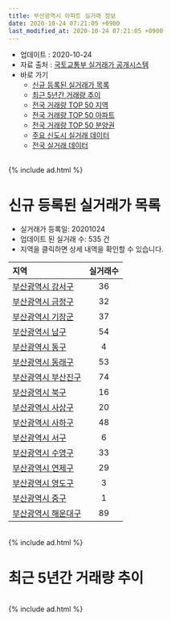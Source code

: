 ```yaml
---
title: 부산광역시 아파트 실거래 정보
date: 2020-10-24 07:21:05 +0900
last_modified_at: 2020-10-24 07:21:05 +0900
---
```


* 업데이트 : 2020-10-24
* 자료 출처 : [국토교통부 실거래가 공개시스템](http://rt.molit.go.kr)
* 바로 가기
    * [신규 등록된 실거래가 목록](#신규-등록된-실거래가-목록)
    * [최근 5년간 거래량 추이](#최근-5년간-거래량-추이)
    * [전국 거래량 TOP 50 지역](https://inasie.github.io/apt-trade-info/최근-3개월-전국에서-가장-거래가-많이-발생한-지역)
    * [전국 거래량 TOP 50 아파트](https://inasie.github.io/apt-trade-info/최근-3개월-전국에서-가장-거래가-많이-발생한-아파트)
    * [전국 거래량 TOP 50 분양권](https://inasie.github.io/apt-trade-info/최근-3개월-전국에서-가장-거래가-많이-발생한-분양권)
    * [주요 신도시 실거래 데이터](https://inasie.github.io/apt-trade-info/주요-신도시)
    * [전국 실거래 데이터](https://inasie.github.io/apt-trade-info/전국)

<br>
{% include ad.html %}
<br>

# 신규 등록된 실거래가 목록
* 실거래가 등록일: 20201024
* 업데이트 된 실거래 수: 535 건
* 지역을 클릭하면 상세 내역을 확인할 수 있습니다.


|지역|실거래수|
|:---|:---:|
|[부산광역시 강서구](https://inasie.github.io/apt-trade-info/부산광역시-강서구)|36|
|[부산광역시 금정구](https://inasie.github.io/apt-trade-info/부산광역시-금정구)|32|
|[부산광역시 기장군](https://inasie.github.io/apt-trade-info/부산광역시-기장군)|37|
|[부산광역시 남구](https://inasie.github.io/apt-trade-info/부산광역시-남구)|54|
|[부산광역시 동구](https://inasie.github.io/apt-trade-info/부산광역시-동구)|4|
|[부산광역시 동래구](https://inasie.github.io/apt-trade-info/부산광역시-동래구)|53|
|[부산광역시 부산진구](https://inasie.github.io/apt-trade-info/부산광역시-부산진구)|74|
|[부산광역시 북구](https://inasie.github.io/apt-trade-info/부산광역시-북구)|16|
|[부산광역시 사상구](https://inasie.github.io/apt-trade-info/부산광역시-사상구)|20|
|[부산광역시 사하구](https://inasie.github.io/apt-trade-info/부산광역시-사하구)|48|
|[부산광역시 서구](https://inasie.github.io/apt-trade-info/부산광역시-서구)|6|
|[부산광역시 수영구](https://inasie.github.io/apt-trade-info/부산광역시-수영구)|33|
|[부산광역시 연제구](https://inasie.github.io/apt-trade-info/부산광역시-연제구)|29|
|[부산광역시 영도구](https://inasie.github.io/apt-trade-info/부산광역시-영도구)|3|
|[부산광역시 중구](https://inasie.github.io/apt-trade-info/부산광역시-중구)|1|
|[부산광역시 해운대구](https://inasie.github.io/apt-trade-info/부산광역시-해운대구)|89|


<br>
{% include ad.html %}
<br>

# 최근 5년간 거래량 추이


<div style="width:100%;">
    <canvas id="deal_progress" height="200"></canvas>
</div>

<script>
new Chart(document.getElementById("deal_progress"), {
    type: 'line',
    data: {
        labels: ['201510','201511','201512','201601','201602','201603','201604','201605','201606','201607','201608','201609','201610','201611','201612','201701','201702','201703','201704','201705','201706','201707','201708','201709','201710','201711','201712','201801','201802','201803','201804','201805','201806','201807','201808','201809','201810','201811','201812','201901','201902','201903','201904','201905','201906','201907','201908','201909','201910','201911','201912','202001','202002','202003','202004','202005','202006','202007','202008','202009','202010'],
        datasets: [{
            label: '매매',
            pointRadius: 1,
            data: [6257, 4548, 3320, 2765, 3172, 4538, 4593, 4175, 5052, 5244, 5496, 5871, 6931, 4644, 3279, 2481, 3502, 4053, 3707, 3867, 4103, 3333, 2705, 2588, 2404, 2664, 2106, 3337, 2983, 3802, 2320, 2536, 2321, 2030, 2219, 2426, 3029, 2328, 2022, 2415, 2308, 2573, 2547, 2587, 2644, 3036, 3098, 3194, 5242, 10490, 6251, 4186, 4937, 3561, 4146, 5473, 10524, 7736, 5607, 6171, 2853],
            borderColor: "rgba(255, 201, 14, 1)",
            backgroundColor: "rgba(255, 201, 14, 0.5)",
            fill: false,
            lineTension: 0
        },{
            label: '전월세',
            pointRadius: 1,
            data: [3434, 2996, 3124, 3078, 2817, 3261, 2863, 2509, 2541, 2661, 2608, 2684, 3601, 3109, 3135, 2977, 3581, 3078, 2826, 2866, 2834, 3025, 2883, 2805, 2624, 3038, 2881, 3280, 3016, 3786, 3114, 2956, 2800, 2784, 2728, 2552, 3107, 2826, 2882, 3802, 3348, 3383, 2989, 2948, 2984, 3253, 3419, 2878, 3583, 3774, 3882, 3599, 4571, 3404, 3304, 3494, 3635, 4082, 3825, 2712, 1218],
            borderColor: "rgba(0, 141, 185, 1)",
            backgroundColor: "rgba(0, 141, 185, 0.5)",
            fill: false,
            lineTension: 0
        }
        ]
    },
    options: {
        responsive: true,
        title: {
            display: false
        },
        tooltips: {
            mode: 'index',
            intersect: false
        },
        hover: {
            mode: 'nearest',
            intersect: true
        },
        scales: {
            xAxes: [{
                display: true,
                scaleLabel: {
                    display: true,
                    labelString: '년/월'
                }
            }],
            yAxes: [{
                display: true,
                ticks: {
                    suggestedMin: 0,
                },
                scaleLabel: {
                    display: true,
                    labelString: '실거래 수'
                }
            }]
        }
    }
});

</script>


<br>
{% include ad.html %}
<br>

